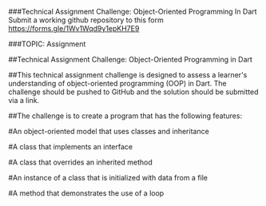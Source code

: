 ###Technical Assignment Challenge: Object-Oriented Programming In Dart
Submit a working github repository to this form  https://forms.gle/1Wv1Wqd9y1epKH7E9


###TOPIC: Assignment


##Technical Assignment Challenge: Object-Oriented Programming in Dart

##This technical assignment challenge is designed to assess a learner's understanding of object-oriented programming (OOP) in Dart. The challenge should be pushed to GitHub and the solution should be submitted via a link.



##The challenge is to create a program that has the following features:

#An object-oriented model that uses classes and inheritance

#A class that implements an interface

#A class that overrides an inherited method

#An instance of a class that is initialized with data from a file

#A method that demonstrates the use of a loop